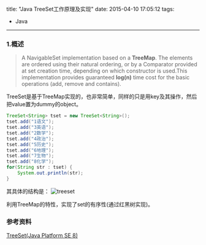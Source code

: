 title: "Java TreeSet工作原理及实现"
date: 2015-04-10 17:05:12
tags:
  - Java
---

### 1.概述
> A NavigableSet implementation based on a **TreeMap**. The elements are ordered using their natural ordering, or by a Comparator provided at set creation time, depending on which constructor is used.This implementation provides guaranteed **log(n)** time cost for the basic operations (add, remove and contains).

TreeSet是基于TreeMap实现的，也非常简单，同样的只是用key及其操作，然后把value置为dummy的object。

```java
TreeSet<String> tset = new TreeSet<String>();
tset.add("1语文");
tset.add("3英语");
tset.add("2数学");
tset.add("4政治");
tset.add("5历史");
tset.add("6地理");
tset.add("7生物");
tset.add("8化学");
for(String str : tset) {
	System.out.println(str);
}
```
其具体的结构是：
![treeset](https://cloud.githubusercontent.com/assets/1736354/7085286/d0b1658c-dfa7-11e4-972c-d1d07e5fadfd.png)

利用TreeMap的特性，实现了set的有序性(通过红黑树实现)。

### 参考资料
[TreeSet(Java Platform SE 8)](http://docs.oracle.com/javase/8/docs/api/java/util/TreeSet.html)